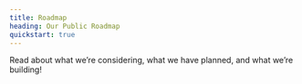 ```yaml
---
title: Roadmap
heading: Our Public Roadmap
quickstart: true
---
```


Read about what we’re considering, what we have planned, and what we’re building!

<Roadmap content={roadmapData} />
